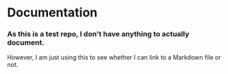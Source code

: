 # Documentation
### As this is a test repo, I don't have anything to actually document.
However, I am just using this to see whether I can link to a Markdown file or not.
